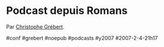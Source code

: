 # Podcast depuis Romans

  
Par [Christophe Grébert](http://www.monputeaux.com/2007/02/festival_romans_1.html).

#conf #grebert #noepub #podcasts #y2007 #2007-2-4-21h17
